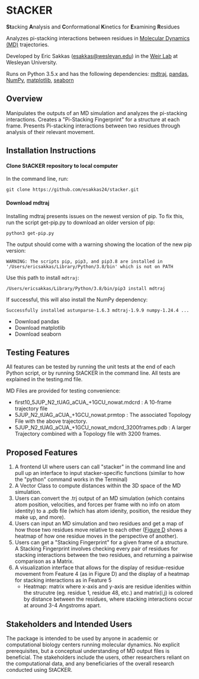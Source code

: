 # StACKER
**St**acking **A**nalysis and **C**onformational **K**inetics for **E**xamining **R**esidues

Analyzes pi-stacking interactions between residues in [Molecular Dynamics (MD)](https://github.com/esakkas24/stacker/docs/background.md) trajectories.

Developed by Eric Sakkas ([esakkas@wesleyan.edu](mailto:esakkas@wesleyan.edu)) in the [Weir Lab](https://weirlab.research.wesleyan.edu/) at Wesleyan University.

Runs on Python 3.5.x and has the following dependencies: [mdtraj](https://www.mdtraj.org/1.9.8.dev0/index.html), [pandas](https://pandas.pydata.org/), [NumPy](https://numpy.org/doc/stable/index.html), [matplotlib](https://matplotlib.org/stable/), [seaborn](https://seaborn.pydata.org/index.html)

## Overview

Manipulates the outputs of an MD simulation and analyzes the pi-stacking interactions. Creates a "Pi-Stacking Fingerprint" for a structure at each frame. Presents Pi-stacking interactions between two residues through analysis of their relevant movement.

## Installation Instructions

#### Clone StACKER repository to local computer

In the command line, run:
```
git clone https://github.com/esakkas24/stacker.git
```

#### Download mdtraj
Installing mdtraj presents issues on the newest version of pip. To fix this, run the script get-pip.py to download an older version of pip:
```
python3 get-pip.py
```
The output should come with a warning showing the location of the new pip version:
```
WARNING: The scripts pip, pip3, and pip3.8 are installed in '/Users/ericsakkas/Library/Python/3.8/bin' which is not on PATH
```

Use this path to install `mdtraj`:
```
/Users/ericsakkas/Library/Python/3.8/bin/pip3 install mdtraj
```

If successful, this will also install the NumPy dependency:

```
Successfully installed astunparse-1.6.3 mdtraj-1.9.9 numpy-1.24.4 ...
```
- Download pandas
- Download matplotlib
- Download seaborn

## Testing Features

All features can be tested by running the unit tests at the end of each Python script, or by running StACKER in the command line. All tests are explained in the testing.md file.

MD Files are provided for testing convenience:
- first10_5JUP_N2_tUAG_aCUA_+1GCU_nowat.mdcrd : A 10-frame trajectory file
- 5JUP_N2_tUAG_aCUA_+1GCU_nowat.prmtop : The associated Topology File with the above trajectory.
- 5JUP_N2_tUAG_aCUA_+1GCU_nowat_mdcrd_3200frames.pdb : A larger Trajectory combined with a Topology file with 3200 frames.

## Proposed Features

1) A frontend UI where users can call "stacker" in the command line and pull up an interface to input stacker-specific functions (similar to how the "python" command works in the Terminal)
2) A Vector Class to compute distances within the 3D space of the MD simulation.
3) Users can convert the .trj output of an MD simulation (which contains atom position, velocities, and forces per frame with no info on atom identity) to a .pdb file (which has atom idenity, position, the residue they make up, and more).
4) Users can input an MD simulation and two residues and get a map of how those two residues move relative to each other ([Figure D](https://www.mdpi.com/ijms/ijms-23-01417/article_deploy/html/images/ijms-23-01417-g005.png) shows a heatmap of how one residue moves in the perspective of another).
5) Users can get a "Stacking Fingerprint" for a given frame of a structure. A Stacking Fingerprint involves checking every pair of residues for stacking interactions between the two residues, and returning a pairwise comparison as a Matrix.
6) A visualization interface that allows for the display of residue-residue movement from Feature 4 (as in Figure D) and the display of a heatmap for stacking interactions as in Feature 5
    - Heatmap: matrix where x-axis and y-axis are residue idenities within the strucutre (eg. residue 1, residue 48, etc.) and matrix(i,j) is colored by distance between the residues, where stacking interactions occur at around 3-4 Angstroms apart.

## Stakeholders and Intended Users

The package is intended to be used by anyone in academic or computational biology centers running molecular dynamics. No explicit prerequisites, but a conceptual understanding of MD output files is beneficial. The stakeholders include the users, other researchers reliant on the computational data, and any beneficiaries of the overall research conducted using StACKER.


